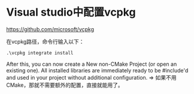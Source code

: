 # Visual studio中配置vcpkg

https://github.com/microsoft/vcpkg

在vcpkg路径，命令行输入以下：

`.\vcpkg integrate install`

After this, you can now create a New non-CMake Project (or open an existing one). All installed libraries are immediately ready to be #include'd and used in your project without additional configuration. => 如果不用CMake，那就不需要额外的配置，直接就能用了。
